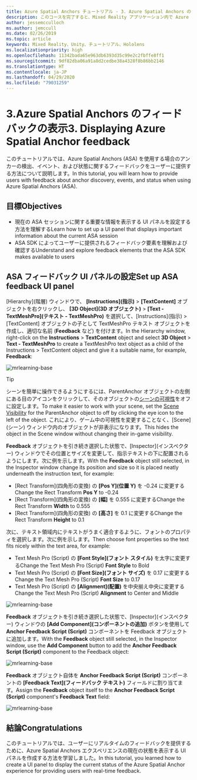 ```yaml
---
title: Azure Spatial Anchors チュートリアル - 3. Azure Spatial Anchors のフィードバックの表示
description: このコースを完了すると、Mixed Reality アプリケーション内で Azure 顔認識を実装する方法を学習することができます。
author: jessemcculloch
ms.author: jemccull
ms.date: 02/26/2019
ms.topic: article
keywords: Mixed Reality、Unity、チュートリアル、Hololens
ms.localizationpriority: high
ms.openlocfilehash: 11342bada65e963db6393d35c99e2c2fbffe8ff1
ms.sourcegitcommit: 9df82dba06a91a8d2cedbe38a4328f8b86bb2146
ms.translationtype: HT
ms.contentlocale: ja-JP
ms.lasthandoff: 04/29/2020
ms.locfileid: "79031259"
---
```

# <a name="3-displaying-azure-spatial-anchor-feedback"></a><span data-ttu-id="2f8b6-105">3.Azure Spatial Anchors のフィードバックの表示</span><span class="sxs-lookup"><span data-stu-id="2f8b6-105">3. Displaying Azure Spatial Anchor feedback</span></span>

<span data-ttu-id="2f8b6-106">このチュートリアルでは、Azure Spatial Anchors (ASA) を使用する場合のアンカーの検出、イベント、および状態に関するフィードバックをユーザーに提供する方法について説明します。</span><span class="sxs-lookup"><span data-stu-id="2f8b6-106">In this tutorial, you will learn how to provide users with feedback about anchor discovery, events, and status when using Azure Spatial Anchors (ASA).</span></span>

## <a name="objectives"></a><span data-ttu-id="2f8b6-107">目標</span><span class="sxs-lookup"><span data-stu-id="2f8b6-107">Objectives</span></span>

* <span data-ttu-id="2f8b6-108">現在の ASA セッションに関する重要な情報を表示する UI パネルを設定する方法を理解する</span><span class="sxs-lookup"><span data-stu-id="2f8b6-108">Learn how to set up a UI panel that displays important information about the current ASA session</span></span>
* <span data-ttu-id="2f8b6-109">ASA SDK によってユーザーに提供されるフィードバック要素を理解および確認する</span><span class="sxs-lookup"><span data-stu-id="2f8b6-109">Understand and explore feedback elements that the ASA SDK makes available to users</span></span>

## <a name="set-up-asa-feedback-ui-panel"></a><span data-ttu-id="2f8b6-110">ASA フィードバック UI パネルの設定</span><span class="sxs-lookup"><span data-stu-id="2f8b6-110">Set up ASA feedback UI panel</span></span>

<span data-ttu-id="2f8b6-111">[Hierarchy]\(階層\) ウィンドウで、 **[Instructions]\(指示\)**  >  **[TextContent]** オブジェクトを右クリックし、 **[3D Object]\(3D オブジェクト\)**  >  **[Text - TextMeshPro]\(テキスト - TextMeshPro\)** を選択して、[Instructions]\(指示\) > [TextContent] オブジェクトの子として TextMeshPro テキスト オブジェクトを作成し、適切な名前 (**Feedback** など) を付けます。</span><span class="sxs-lookup"><span data-stu-id="2f8b6-111">In the Hierarchy window, right-click on the **Instructions** > **TextContent** object and select **3D Object** > **Text - TextMeshPro** to create a TextMeshPro text object as a child of the Instructions > TextContent object and give it a suitable name, for example, **Feedback**:</span></span>

![mrlearning-base](images/mrlearning-asa/tutorial3-section1-step1-1.png)

> [!TIP]
> <span data-ttu-id="2f8b6-113">シーンを簡単に操作できるようにするには、ParentAnchor オブジェクトの左側にある目のアイコンをクリックして、そのオブジェクトの<a href="https://docs.unity3d.com/Manual/SceneVisibility.html" target="_blank">シーンの可視性</a>をオフに設定します。</span><span class="sxs-lookup"><span data-stu-id="2f8b6-113">To make it easier to work with your scene, set the  <a href="https://docs.unity3d.com/Manual/SceneVisibility.html" target="_blank">Scene Visibility</a> for the ParentAnchor object to off by clicking the eye icon to the left of the object.</span></span> <span data-ttu-id="2f8b6-114">これにより、ゲーム中の可視性を変更することなく、[Scene]\(シーン\) ウィンドウ内のオブジェクトが非表示になります。</span><span class="sxs-lookup"><span data-stu-id="2f8b6-114">This hides the object in the Scene window without changing their in-game visibility.</span></span>

<span data-ttu-id="2f8b6-115">**Feedback** オブジェクトを引き続き選択した状態で、[Inspector]\(インスペクター\) ウィンドウでその位置とサイズを変更して、指示テキストの下に配置されるようにします。次に例を示します。</span><span class="sxs-lookup"><span data-stu-id="2f8b6-115">With the **Feedback** object still selected, in the Inspector window change its position and size so it is placed neatly underneath the instruction text, for example:</span></span>

* <span data-ttu-id="2f8b6-116">[Rect Transform]\(四角形の変換\) の **[Pos Y]\(位置 Y\)** を -0.24 に変更する</span><span class="sxs-lookup"><span data-stu-id="2f8b6-116">Change the Rect Transform **Pos Y** to -0.24</span></span>
* <span data-ttu-id="2f8b6-117">[Rect Transform]\(四角形の変換\) の **[幅]** を 0.555 に変更する</span><span class="sxs-lookup"><span data-stu-id="2f8b6-117">Change the Rect Transform **Width** to 0.555</span></span>
* <span data-ttu-id="2f8b6-118">[Rect Transform]\(四角形の変換\) の **[高さ]** を 0.1 に変更する</span><span class="sxs-lookup"><span data-stu-id="2f8b6-118">Change the Rect Transform **Height** to 0.1</span></span>

<span data-ttu-id="2f8b6-119">次に、テキスト領域内にテキストがうまく適合するように、フォントのプロパティを選択します。次に例を示します。</span><span class="sxs-lookup"><span data-stu-id="2f8b6-119">Then choose font properties so the text fits nicely within the text area, for example:</span></span>

* <span data-ttu-id="2f8b6-120">Text Mesh Pro (Script) の **[Font Style]\(フォント スタイル\)** を太字に変更する</span><span class="sxs-lookup"><span data-stu-id="2f8b6-120">Change the Text Mesh Pro (Script) **Font Style** to Bold</span></span>
* <span data-ttu-id="2f8b6-121">Text Mesh Pro (Script) の **[Font Size]\(フォント サイズ\)** を 0.17 に変更する</span><span class="sxs-lookup"><span data-stu-id="2f8b6-121">Change the Text Mesh Pro (Script) **Font Size** to 0.17</span></span>
* <span data-ttu-id="2f8b6-122">Text Mesh Pro (Script) の **[Alignment]\(配置\)** を中央揃え中央に変更する</span><span class="sxs-lookup"><span data-stu-id="2f8b6-122">Change the Text Mesh Pro (Script) **Alignment** to Center and Middle</span></span>

![mrlearning-base](images/mrlearning-asa/tutorial3-section1-step1-2.png)

<span data-ttu-id="2f8b6-124">**Feedback** オブジェクトを引き続き選択した状態で、[Inspector]\(インスペクター\) ウィンドウの **[Add Component]\(コンポーネントの追加\)** ボタンを使用して **Anchor Feedback Script (Script)** コンポーネントを Feedback オブジェクトに追加します。</span><span class="sxs-lookup"><span data-stu-id="2f8b6-124">With the **Feedback** object still selected, in the Inspector window, use the **Add Component** button to add the **Anchor Feedback Script (Script)** component to the Feedback object:</span></span>

![mrlearning-base](images/mrlearning-asa/tutorial3-section1-step1-3.png)

<span data-ttu-id="2f8b6-126">**Feedback** オブジェクト自体を **Anchor Feedback Script (Script)** コンポーネントの **[Feedback Text]\(フィードバック テキスト\)** フィールドに割り当てます。</span><span class="sxs-lookup"><span data-stu-id="2f8b6-126">Assign the **Feedback** object itself to the **Anchor Feedback Script (Script)** component's **Feedback Text** field:</span></span>

![mrlearning-base](images/mrlearning-asa/tutorial3-section1-step1-4.png)

## <a name="congratulations"></a><span data-ttu-id="2f8b6-128">結論</span><span class="sxs-lookup"><span data-stu-id="2f8b6-128">Congratulations</span></span>

<span data-ttu-id="2f8b6-129">このチュートリアルでは、ユーザーにリアルタイムのフィードバックを提供するために、Azure Spatial Anchors エクスペリエンスの現在の状態を表示する UI パネルを作成する方法を学習しました。</span><span class="sxs-lookup"><span data-stu-id="2f8b6-129">In this tutorial, you learned how to create a UI panel to display the current status of the Azure Spatial Anchor experience for providing users with real-time feedback.</span></span>
